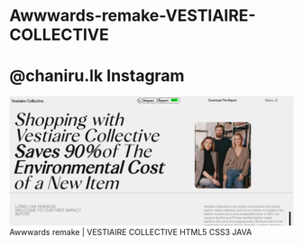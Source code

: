 # Awwwards-remake-VESTIAIRE-COLLECTIVE
# @chaniru.lk Instagram
![Scrrenshot](./img/screenshot.png)
Awwwards remake | VESTIAIRE COLLECTIVE HTML5 CSS3 JAVA 
